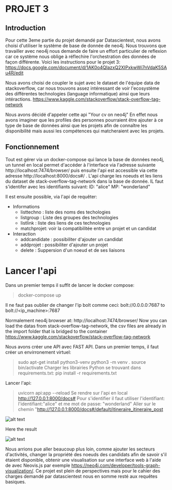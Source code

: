 # PROJET 3


## Introduction
Pour cette 3eme partie du projet demandé par Datascientest, nous avons choisi d'utiliser le système de base de donnée de neo4j. 
Nous trouvons que travailler avec neo4j nous demande de faire un effort particulier de reflexion car ce système nous oblige à réflechire l'orchestration des données de façon différente. 
Voici les instructions pour le projet 3: 
 https://docs.google.com/document/d/1AK0o4QIazxQ2XIPxkwWi7nVdaK5SAu4R/edit

Nous avons choisi de coupler le sujet avec le dataset de l'équipe data de stackoverflow, car nous trouvons assez intéressant de voir l'ecosystème des différentes technologies (language informatique) ainsi que leurs intéractions. 
https://www.kaggle.com/stackoverflow/stack-overflow-tag-network

Nous avons décidé d'appeler cette api "Your cv on neo4j"
En effet nous avons imaginer que les profiles des personnes pourraient être ajouter à ce type de base de données ainsi que les projets afin de connaître les disponibilité mais aussi les compétences qui matcheraient avec les projets. 

## Fonctionnement

Tout est gérer via un docker-compose qui lance la base de données neo4j, un tunnel en local permet d'accéder à l'interface via l'adresse suivante   http://localhost:7474/browser/  puis ensuite l'api est accessible via cette adresse http://localhost:8000/docs#/ . 
L'api charge les noeuds et les liens du dataset de  stack-overflow-tag-network dans la base de donnée.
IL faut s'identifer avec les identifiants suivant: 
ID: "alice" MP: "wonderland"

Il est ensuite possible, via l'api de requêter: 
- Informations
    - listtechno : liste des noms des techologies
    - listgroup : Liste des groupes des technologies
    - listlink : liste des liens de ces technologies
    - matchprojet: voir la compatibilitée entre un projet et un candidat
- Interaction
    - addcandidate : possibiliter d'ajouter un candidat
    - addprojet : possibiliter d'ajouter un projet
    - delete : Suppersion d'un noeud et de ses liaisons
    
# Lancer l'api
Dans un premier temps il suffit de lancer le docker compose: 
>docker-compose up

Il ne faut pas oublier de changer l'ip bolt comme ceci: bolt://0.0.0.0:7687 to  bolt://<ip_machine>:7687

Normalement neo4j browser at: http://localhost:7474/browser/
Now you can load the datas from  stack-overflow-tag-network, the csv files are already in the import folder that is bridged to the container
https://www.kaggle.com/stackoverflow/stack-overflow-tag-network


Nous avons créer une API avec  FAST API. 
Dans un premier temps, il faut créer un envirronement virtuel: 
>sudo apt-get install python3-venv
>python3 -m venv .
>source bin/activate
Charger les librairies Python se trouvant dans requirements.txt:
> pip install -r requirements.txt

Lancer l'api:
> uvicorn api:app --reload
Se rendre sur l'api en local
>http://127.0.0.1:8000/docs#
Pour s'identifier il faut utiliser l'identifiant: 
>l'identifiant:"alice" et me mot de passe: "wonderland"
Aller sur le chemin 
>"http://127.0.0.1:8000/docs#/default/itineraire_itineraire_post


![alt text](https://github.com/IDRIMalek/Projet3/blob/main/example.png?raw=true)

Here the result

![alt text](https://github.com/IDRIMalek/Projet3/blob/main/example2.png?raw=true)

Nous arrions pue aller beaucoup plus loin, comme ajouter les secteurs d'activités, changer la propriété des noeuds des candidats afin de savoir s'il étaient disponible, obtenir une visualisation sur une interface web à l'aide de avec Neovis.js par exemple
https://neo4j.com/developer/tools-graph-visualization/. 
Ce projet est plein de perspectives mais pour le cahier des charges demandé par datascientest nous en somme resté aux requêtes basiques. 
